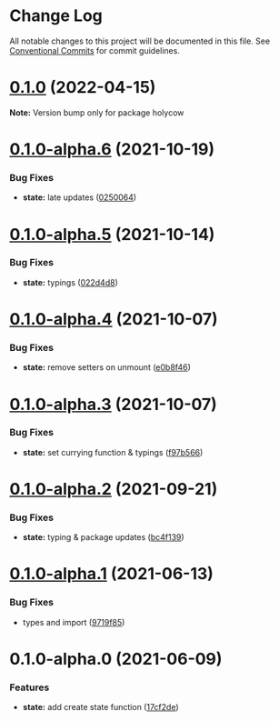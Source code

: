 # Change Log

All notable changes to this project will be documented in this file.
See [Conventional Commits](https://conventionalcommits.org) for commit guidelines.

# [0.1.0](https://github.com/sultan99/holycow/compare/v0.1.0-alpha.6...v0.1.0) (2022-04-15)

**Note:** Version bump only for package holycow





# [0.1.0-alpha.6](https://github.com/sultan99/holycow/compare/v0.1.0-alpha.5...v0.1.0-alpha.6) (2021-10-19)


### Bug Fixes

* **state:** late updates ([0250064](https://github.com/sultan99/holycow/commit/025006499c2c885c429c0142b6a2da0c2d9ca4fd))





# [0.1.0-alpha.5](https://github.com/sultan99/holycow/compare/v0.1.0-alpha.4...v0.1.0-alpha.5) (2021-10-14)


### Bug Fixes

* **state:** typings ([022d4d8](https://github.com/sultan99/holycow/commit/022d4d813ab4c6676500872ac250f6eb3b97ebdf))





# [0.1.0-alpha.4](https://github.com/sultan99/holycow/compare/v0.1.0-alpha.3...v0.1.0-alpha.4) (2021-10-07)


### Bug Fixes

* **state:** remove setters on unmount ([e0b8f46](https://github.com/sultan99/holycow/commit/e0b8f46eec36be51452c543cb3a17efb84c3f4e4))





# [0.1.0-alpha.3](https://github.com/sultan99/holycow/compare/v0.1.0-alpha.2...v0.1.0-alpha.3) (2021-10-07)


### Bug Fixes

* **state:** set currying function & typings ([f97b566](https://github.com/sultan99/holycow/commit/f97b566ac1af8f2f757edcc16a6ed21974c32b75))





# [0.1.0-alpha.2](https://github.com/sultan99/holycow/compare/v0.1.0-alpha.1...v0.1.0-alpha.2) (2021-09-21)


### Bug Fixes

* **state:** typing & package updates ([bc4f139](https://github.com/sultan99/holycow/commit/bc4f13915dd775de4a61ab07b823462816325f73))





# [0.1.0-alpha.1](https://github.com/sultan99/holycow/compare/v0.1.0-alpha.0...v0.1.0-alpha.1) (2021-06-13)


### Bug Fixes

* types and import ([9719f85](https://github.com/sultan99/holycow/commit/9719f8557cbcb7b9b5c956f83c2f9c69fab42618))





# 0.1.0-alpha.0 (2021-06-09)


### Features

* **state:** add create state function ([17cf2de](https://github.com/sultan99/holycow/commit/17cf2def4003a398f1d1a38c060aaead3be59e27))
